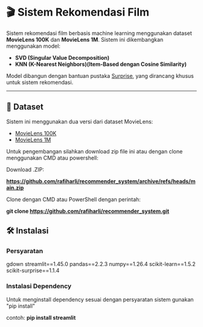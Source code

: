 # 🎬 Sistem Rekomendasi Film

Sistem rekomendasi film berbasis machine learning menggunakan dataset **MovieLens 100K** dan **MovieLens 1M**. Sistem ini dikembangkan menggunakan model:

- **SVD (Singular Value Decomposition)**
- **KNN (K-Nearest Neighbors)(Item-Based dengan Cosine Similarity)**

Model dibangun dengan bantuan pustaka [Surprise](http://surpriselib.com/), yang dirancang khusus untuk sistem rekomendasi.

---

## 📁 Dataset

Sistem ini menggunakan dua versi dari dataset MovieLens:

- [MovieLens 100K](https://grouplens.org/datasets/movielens/100k/)
- [MovieLens 1M](https://grouplens.org/datasets/movielens/1m/)

Untuk pengembangan silahkan download zip file ini atau dengan clone menggunakan CMD atau powershell:

Download .ZIP:

**https://github.com/rafiharli/recommender_system/archive/refs/heads/main.zip**

Clone dengan CMD atau PowerShell dengan perintah:

**git clone https://github.com/rafiharli/recommender_system.git**

## 🛠️ Instalasi

### Persyaratan

gdown
streamlit==1.45.0
pandas==2.2.3
numpy==1.26.4
scikit-learn==1.5.2
scikit-surprise==1.1.4

### Instalasi Dependency

Untuk menginstall dependency sesuai dengan persyaratan sistem gunakan "pip install"

contoh: **pip install streamlit**
